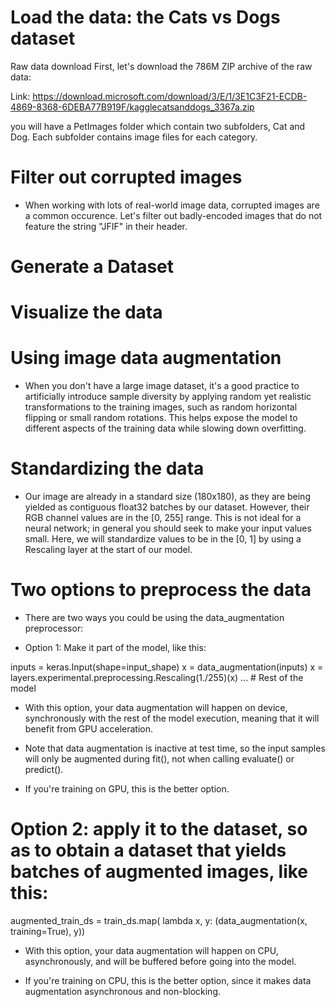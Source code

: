 # Load the data: the Cats vs Dogs dataset

Raw data download
First, let's download the 786M ZIP archive of the raw data:

Link: https://download.microsoft.com/download/3/E/1/3E1C3F21-ECDB-4869-8368-6DEBA77B919F/kagglecatsanddogs_3367a.zip

you will have a PetImages folder which contain two subfolders, Cat and Dog. Each subfolder contains image files for each category.

# Filter out corrupted images

- When working with lots of real-world image data, corrupted images are a common occurence. Let's filter out badly-encoded images that do not feature the string "JFIF" in their header.

# Generate a Dataset

# Visualize the data

# Using image data augmentation

- When you don't have a large image dataset, it's a good practice to artificially introduce sample diversity by applying random yet realistic transformations to the training images, such as random horizontal flipping or small random rotations. This helps expose the model to different aspects of the training data while slowing down overfitting.

# Standardizing the data

- Our image are already in a standard size (180x180), as they are being yielded as contiguous float32 batches by our dataset. However, their RGB channel values are in the [0, 255] range. This is not ideal for a neural network; in general you should seek to make your input values small. Here, we will standardize values to be in the [0, 1] by using a Rescaling layer at the start of our model.

# Two options to preprocess the data

- There are two ways you could be using the data_augmentation preprocessor:

- Option 1: Make it part of the model, like this:

inputs = keras.Input(shape=input_shape)
x = data_augmentation(inputs)
x = layers.experimental.preprocessing.Rescaling(1./255)(x)
... # Rest of the model

- With this option, your data augmentation will happen on device, synchronously with the rest of the model execution, meaning that it will benefit from GPU acceleration.

- Note that data augmentation is inactive at test time, so the input samples will only be augmented during fit(), not when calling evaluate() or predict().

- If you're training on GPU, this is the better option.

# Option 2: apply it to the dataset, so as to obtain a dataset that yields batches of augmented images, like this:

augmented_train_ds = train_ds.map(
lambda x, y: (data_augmentation(x, training=True), y))

- With this option, your data augmentation will happen on CPU, asynchronously, and will be buffered before going into the model.

- If you're training on CPU, this is the better option, since it makes data augmentation asynchronous and non-blocking.
